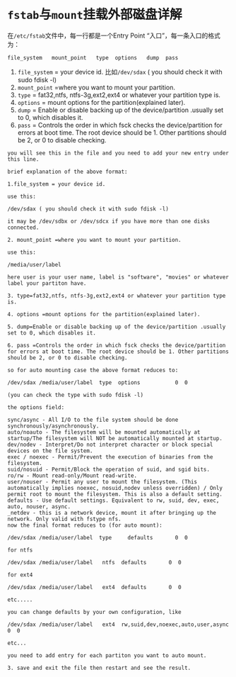 # `fstab`与`mount`挂载外部磁盘详解

在`/etc/fstab`文件中，每一行都是一个Entry Point “入口”，每一条入口的格式为：
```
file_system   mount_point   type  options   dump  pass
```

1. `file_system` = your device id. 比如`/dev/sdax` ( you should check it with sudo fdisk -l)
2. `mount_point` =where you want to mount your partition.
3. `type` = fat32,ntfs, ntfs-3g,ext2,ext4 or whatever your partition type is.
4. `options` = mount options for the partition(explained later).
5. `dump` = Enable or disable backing up of the device/partition .usually set to 0, which disables it.
6. `pass` = Controls the order in which fsck checks the device/partition for errors at boot time. The root device should be 1. Other partitions should be 2, or 0 to disable checking.

```
you will see this in the file and you need to add your new entry under this line.

brief explanation of the above format:

1.file_system = your device id.

use this:

/dev/sdax ( you should check it with sudo fdisk -l)

it may be /dev/sdbx or /dev/sdcx if you have more than one disks connected.

2. mount_point =where you want to mount your partition.

use this:

/media/user/label  

here user is your user name, label is "software", "movies" or whatever label your partiton have.

3. type=fat32,ntfs, ntfs-3g,ext2,ext4 or whatever your partition type is.

4. options =mount options for the partition(explained later).

5. dump=Enable or disable backing up of the device/partition .usually set to 0, which disables it.

6. pass =Controls the order in which fsck checks the device/partition for errors at boot time. The root device should be 1. Other partitions should be 2, or 0 to disable checking.

so for auto mounting case the above format reduces to:

/dev/sdax /media/user/label  type  options           0  0

(you can check the type with sudo fdisk -l)

the options field:

sync/async - All I/O to the file system should be done synchronously/asynchronously.
auto/noauto - The filesystem will be mounted automatically at startup/The filesystem will NOT be automatically mounted at startup.
dev/nodev - Interpret/Do not interpret character or block special devices on the file system.
exec / noexec - Permit/Prevent the execution of binaries from the filesystem.
suid/nosuid - Permit/Block the operation of suid, and sgid bits.
ro/rw - Mount read-only/Mount read-write.
user/nouser - Permit any user to mount the filesystem. (This automatically implies noexec, nosuid,nodev unless overridden) / Only permit root to mount the filesystem. This is also a default setting.
defaults - Use default settings. Equivalent to rw, suid, dev, exec, auto, nouser, async.
_netdev - this is a network device, mount it after bringing up the network. Only valid with fstype nfs.
now the final format reduces to (for auto mount):

/dev/sdax /media/user/label  type     defaults       0  0  

for ntfs

/dev/sdax /media/user/label   ntfs  defaults       0  0  

for ext4

/dev/sdax /media/user/label   ext4  defaults       0  0  

etc.....

you can change defaults by your own configuration, like

/dev/sdax /media/user/label   ext4  rw,suid,dev,noexec,auto,user,async      0  0

etc...

you need to add entry for each partiton you want to auto mount.

3. save and exit the file then restart and see the result.
```